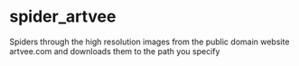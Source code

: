 # spider_artvee
Spiders through the high resolution images from the public domain website artvee.com and downloads them to the path you specify
